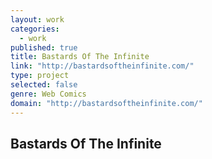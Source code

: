 ```yaml
---
layout: work
categories: 
  - work
published: true
title: Bastards Of The Infinite
link: "http://bastardsoftheinfinite.com/"
type: project
selected: false
genre: Web Comics
domain: "http://bastardsoftheinfinite.com/"
---
```


## Bastards Of The Infinite

